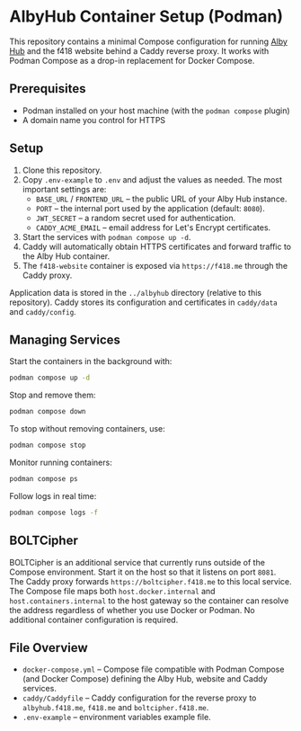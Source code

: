 # AlbyHub Container Setup (Podman)

This repository contains a minimal Compose configuration for running [Alby Hub](https://github.com/getAlby/hub) and the f418 website behind a Caddy reverse proxy. It works with Podman Compose as a drop-in replacement for Docker Compose.

## Prerequisites

- Podman installed on your host machine (with the `podman compose` plugin)
- A domain name you control for HTTPS

## Setup

1. Clone this repository.
2. Copy `.env-example` to `.env` and adjust the values as needed. The most important settings are:
   - `BASE_URL` / `FRONTEND_URL` – the public URL of your Alby Hub instance.
   - `PORT` – the internal port used by the application (default: `8080`).
   - `JWT_SECRET` – a random secret used for authentication.
   - `CADDY_ACME_EMAIL` – email address for Let's Encrypt certificates.
3. Start the services with `podman compose up -d`.
4. Caddy will automatically obtain HTTPS certificates and forward traffic to the Alby Hub container.
5. The `f418-website` container is exposed via `https://f418.me` through the Caddy proxy.

Application data is stored in the `../albyhub` directory (relative to this repository). Caddy stores its configuration and certificates in `caddy/data` and `caddy/config`.
## Managing Services

Start the containers in the background with:

```bash
podman compose up -d
```

Stop and remove them:

```bash
podman compose down
```

To stop without removing containers, use:

```bash
podman compose stop
```

Monitor running containers:

```bash
podman compose ps
```

Follow logs in real time:

```bash
podman compose logs -f
```

## BOLTCipher

BOLTCipher is an additional service that currently runs outside of the Compose environment. Start it on the host so that it listens on port `8081`. The Caddy proxy forwards `https://boltcipher.f418.me` to this local service. The Compose file maps both `host.docker.internal` and `host.containers.internal` to the host gateway so the container can resolve the address regardless of whether you use Docker or Podman. No additional container configuration is required.

 

## File Overview

- `docker-compose.yml` – Compose file compatible with Podman Compose (and Docker Compose) defining the Alby Hub, website and Caddy services.
- `caddy/Caddyfile` – Caddy configuration for the reverse proxy to `albyhub.f418.me`, `f418.me` and `boltcipher.f418.me`.
- `.env-example` – environment variables example file.

